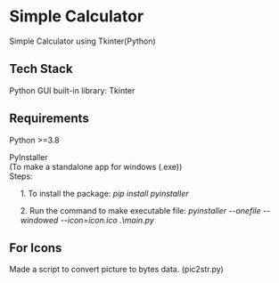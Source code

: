 # Simple Calculator

Simple Calculator using Tkinter(Python)


## Tech Stack

Python GUI built-in library: Tkinter

## Requirements
Python >=3.8

PyInstaller
<br/>
(To make a standalone app for windows (.exe))
<br/>
Steps: 
<p style="margin-left:20px">1. To install the package: <span style="font-style: italic !important;" >pip install pyinstaller</span></p>
<p style="margin-left:20px">2. Run the command to make executable file: <span style="font-style: italic !important;" >pyinstaller --onefile --windowed --icon=icon.ico .\main.py</span></p>

## For Icons
Made a script to convert picture to bytes data. (pic2str.py) 
